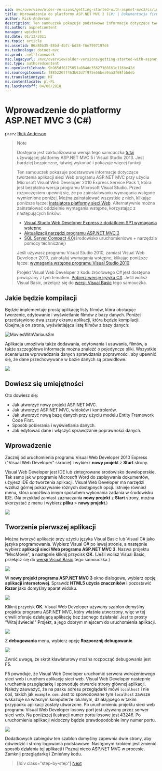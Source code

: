 ```yaml
---
uid: mvc/overview/older-versions/getting-started-with-aspnet-mvc3/cs/intro-to-aspnet-mvc-3
title: Wprowadzenie do platformy ASP.NET MVC 3 (C#) | Dokumentacja firmy Microsoft
author: Rick-Anderson
description: Ten samouczek pokazuje podstawowe informacje dotyczące tworzenia aplikacji sieci Web programu ASP.NET MVC przy użyciu Microsoft Visual Web Developer 2010 Express Service Pack 1, która jest...
ms.author: aspnetcontent
manager: wpickett
ms.date: 01/12/2011
ms.topic: article
ms.assetid: 86a80b35-88bd-4b7c-bd58-f6e7997197d4
ms.technology: dotnet-mvc
ms.prod: .net-framework
msc.legacyurl: /mvc/overview/older-versions/getting-started-with-aspnet-mvc3/cs/intro-to-aspnet-mvc-3
msc.type: authoredcontent
ms.openlocfilehash: 9b965df6175051a084de35627160161c116be42d
ms.sourcegitcommit: f8852267f463b62d7f975e56bea9aa3f68fbbdeb
ms.translationtype: MT
ms.contentlocale: pl-PL
ms.lasthandoff: 04/06/2018
---
```

<a name="intro-to-aspnet-mvc-3-c"></a>Wprowadzenie do platformy ASP.NET MVC 3 (C#)
====================
przez [Rick Anderson](https://github.com/Rick-Anderson)

> > [!NOTE]
> > Dostępna jest zaktualizowana wersja tego samouczka [tutaj](../../../getting-started/introduction/getting-started.md) używającej platformy ASP.NET MVC 5 i Visual Studio 2013. Jest bardziej bezpieczne, łatwiej wykonać i pokazuje więcej funkcji.
> 
> 
> Ten samouczek pokazuje podstawowe informacje dotyczące tworzenia aplikacji sieci Web programu ASP.NET MVC przy użyciu Microsoft Visual Web Developer 2010 Express Service Pack 1, która jest bezpłatna wersja programu Microsoft Visual Studio. Przed rozpoczęciem upewnij się, że po zainstalowaniu wymagania wstępne wymienione poniżej. Można zainstalować wszystkie z nich, klikając poniższe łącze: [Instalatora platformy sieci Web](https://www.microsoft.com/web/gallery/install.aspx?appid=VWD2010SP1Pack). Alternatywnie można zainstalować oddzielnie wymagania wstępne, korzystając z następujących linków:
> 
> - [Visual Studio Web Developer Express z dodatkiem SP1 wymagania wstępne](https://www.microsoft.com/web/gallery/install.aspx?appid=VWD2010SP1Pack)
> - [Aktualizacji narzędzi programu ASP.NET MVC 3](https://www.microsoft.com/web/gallery/install.aspx?appsxml=&amp;appid=MVC3)
> - [SQL Server Compact 4.0](https://www.microsoft.com/web/gallery/install.aspx?appid=SQLCE;SQLCEVSTools_4_0)(środowisko uruchomieniowe + narzędzia pomocy technicznej)
> 
> Jeśli używasz programu Visual Studio 2010, zamiast Visual Web Developer 2010, zainstaluj wymagania wstępne, klikając poniższe łącze: [wymagania wstępne programu Visual Studio 2010](https://www.microsoft.com/web/gallery/install.aspx?appsxml=&amp;appid=VS2010SP1Pack).
> 
> Projekt Visual Web Developer z kodu źródłowego C# jest dostępna powiązany z tym tematem. [Pobierz wersję języka C#](https://code.msdn.microsoft.com/Introduction-to-MVC-3-10d1b098). Jeśli wolisz Visual Basic, przełącz się do [wersji Visual Basic](../vb/intro-to-aspnet-mvc-3.md) tego samouczka.


## <a name="what-youll-build"></a>Jakie będzie kompilacji

Będzie implementuje prostą aplikację listy filmów, która obsługuje tworzenie, edytowanie i wyświetlanie filmów z bazy danych. Poniżej przedstawiono dwa zrzuty ekranu aplikacji, która będzie kompilacji. Obejmuje on strona, wyświetlająca listę filmów z bazy danych:

![MoviesWithVariousSm](intro-to-aspnet-mvc-3/_static/image1.png)

Aplikacja umożliwia także dodawania, edytowania i usuwania, filmów, a także szczegółowe informacje można znaleźć o pojedyncze pliki. Wszystkie scenariusze wprowadzania danych sprawdzania poprawności, aby upewnić się, że dane przechowywane w bazie danych są prawidłowe.

![](intro-to-aspnet-mvc-3/_static/image2.png)

## <a name="skills-youll-learn"></a>Dowiesz się umiejętności

Oto dowiesz się:

- Jak utworzyć nowy projekt ASP.NET MVC.
- Jak utworzyć ASP.NET MVC, widoków i kontrolerów.
- Jak utworzyć nową bazę danych przy użyciu modelu Entity Framework Code First.
- Sposób pobierania i wyświetlania danych.
- Jak edytować dane i włączyć sprawdzanie poprawności danych.

## <a name="getting-started"></a>Wprowadzenie

Zacznij od uruchomienia programu Visual Web Developer 2010 Express ("Visual Web Developer" skrócie) i wybierz **nowy projekt** z **Start** strony.

Visual Web Developer jest IDE lub zintegrowane środowisko deweloperskie. Tak samo jak w programie Microsoft Word do zapisywania dokumentów, użyjesz IDE do tworzenia aplikacji. Visual Web Developer ma narzędzi wzdłuż górnej pokazywanie różnych dostępnych opcji. Istnieje również menu, która umożliwia innym sposobem wykonania zadania w środowisku IDE. (Na przykład zamiast zaznaczania **nowy projekt** z **Start** strony, można skorzystać z menu i wybierz **pliku** &gt; **nowy projekt**.)

[![](intro-to-aspnet-mvc-3/_static/image4.png)](intro-to-aspnet-mvc-3/_static/image3.png)

## <a name="creating-your-first-application"></a>Tworzenie pierwszej aplikacji

Można tworzyć aplikacje przy użyciu języka Visual Basic lub Visual C# jako języka programowania. Wybierz Visual C# po lewej stronie, a następnie wybierz **aplikacji sieci Web programu ASP.NET MVC 3**. Nazwa projektu "MvcMovie", a następnie kliknij przycisk **OK**. (Jeśli wolisz Visual Basic, przełącz się do [wersji Visual Basic](../vb/intro-to-aspnet-mvc-3.md) tego samouczka.)

![](intro-to-aspnet-mvc-3/_static/image5.png)

W **nowy projekt programu ASP.NET MVC 3** okno dialogowe, wybierz opcję **aplikacji internetowej**. Sprawdź **HTML5 użycia znaczników** i pozostawić **Razor** jako domyślny aparat widoku.

![](intro-to-aspnet-mvc-3/_static/image6.png)

Kliknij przycisk **OK**. Visual Web Developer używany szablon domyślny projektu programu ASP.NET MVC, który właśnie utworzony, więc w tej chwili oferuje działającą aplikację bez żadnego działania! Jest to prosty "Witaj świecie!" Projekt, a jego dobrym miejscem do uruchomienia aplikacji.

[![](intro-to-aspnet-mvc-3/_static/image8.png)](intro-to-aspnet-mvc-3/_static/image7.png)

Z **debugowania** menu, wybierz opcję **Rozpocznij debugowanie**.

![](intro-to-aspnet-mvc-3/_static/image9.png)

Zwróć uwagę, że skrót klawiaturowy można rozpocząć debugowania jest F5.

F5 powoduje, że Visual Web Developer uruchomić serwera wdrożeniowego sieci web i uruchom aplikację sieci web. Visual Web Developer następnie uruchamia przeglądarkę i spowoduje otwarcie strony głównej aplikacji. Należy zauważyć, że na pasku adresu przeglądarki mówi `localhost` i nie coś, takich jak `example.com`. Jest to spowodowane tym `localhost` zawsze wskazuje na własnym komputerze lokalnym, działającego w takim przypadku aplikacji zostały utworzone. Po uruchomieniu projektu sieci web programu Visual Web Developer losowy port jest używany przez serwer sieci web. Na poniższej ilustracji numer portu losowe jest 43246. Po uruchomieniu aplikacji widoczny będzie prawdopodobnie inny numer portu.

![](intro-to-aspnet-mvc-3/_static/image10.png)

Dodatkowych zabiegów ten szablon domyślny zapewnia dwie strony, aby odwiedzić i strony logowania podstawowe. Następnym krokiem jest zmienić sposób działania tej aplikacji i Poznaj nieco ASP.NET MVC w procesie. Zamknij przeglądarkę i Zmieńmy kodu.

> [!div class="step-by-step"]
> [Next](adding-a-controller.md)
